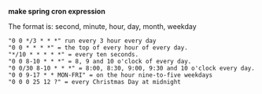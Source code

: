 **make spring cron expression**

The format is: 
second, minute, hour, day, month, weekday

```
"0 0 */3 * * *" run every 3 hour every day 
"0 0 * * * *" = the top of every hour of every day.
"*/10 * * * * *" = every ten seconds.
"0 0 8-10 * * *" = 8, 9 and 10 o'clock of every day.
"0 0/30 8-10 * * *" = 8:00, 8:30, 9:00, 9:30 and 10 o'clock every day.
"0 0 9-17 * * MON-FRI" = on the hour nine-to-five weekdays
"0 0 0 25 12 ?" = every Christmas Day at midnight
```
